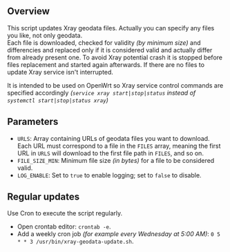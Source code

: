 ## Overview

This script updates Xray geodata files. Actually you can specify any files you like, not only geodata.  
Each file is downloaded, checked for validity *(by minimum size)* and differencies and replaced only if it is considered valid and actually differ from already present one. To avoid Xray potential crash it is stopped before files replacement and started again afterwards. If there are no files to update Xray service isn't interrupted.

It is intended to be used on OpenWrt so Xray service control commands are specified accordingly *(`service xray start|stop|status` instead of `systemctl start|stop|status xray`)*

## Parameters

- `URLS`: Array containing URLs of geodata files you want to download. Each URL must correspond to a file in the `FILES` array, meaning the first URL in `URLS` will download to the first file path in `FILES`, and so on.
- `FILE_SIZE_MIN`: Minimum file size *(in bytes)* for a file to be considered valid.
- `LOG_ENABLE`: Set to `true` to enable logging; set to `false` to disable.

## Regular updates

Use Cron to execute the script regularly.

- Open crontab editor:      `crontab -e`.  
- Add a weekly cron job *(for example every Wednesday at 5:00 AM)*: `0 5 * * 3 /usr/bin/xray-geodata-update.sh`.
